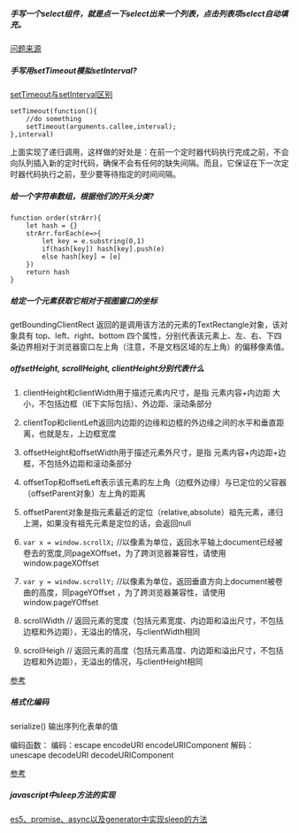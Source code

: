 ##### 手写一个select组件，就是点一下select出来一个列表，点击列表项select自动填充。
[问题来源](https://zhuanlan.zhihu.com/p/28771824)

##### 手写用setTimeout模拟setInterval?
[setTimeout与setInterval区别](http://blog.csdn.net/baidu_24024601/article/details/51862488) 

    setTimeout(function(){
        //do something
        setTimeout(arguments.callee,interval);
    },interval)
    
上面实现了递归调用，这样做的好处是：在前一个定时器代码执行完成之前，不会向队列插入新的定时代码，确保不会有任何的缺失间隔。而且，它保证在下一次定时器代码执行之前，至少要等待指定的时间间隔。


##### 给一个字符串数组，根据他们的开头分类?
    function order(strArr){
        let hash = {}
        strArr.forEach(e=>{
            let key = e.substring(0,1)
            if(hash[key]) hash[key].push(e)
            else hash[key] = [e]
        })
        return hash
    }

##### 给定一个元素获取它相对于视图窗口的坐标
getBoundingClientRect
返回的是调用该方法的元素的TextRectangle对象，该对象具有
top、left、right、bottom
四个属性，分别代表该元素上、左、右、下四条边界相对于浏览器窗口左上角（注意，不是文档区域的左上角）的偏移像素值。


##### offsetHeight, scrollHeight, clientHeight分别代表什么
1. clientHeight和clientWidth用于描述元素内尺寸，是指 元素内容+内边距 大小，不包括边框（IE下实际包括）、外边距、滚动条部分

2. clientTop和clientLeft返回内边距的边缘和边框的外边缘之间的水平和垂直距离，也就是左，上边框宽度

3. offsetHeight和offsetWidth用于描述元素外尺寸，是指 元素内容+内边距+边框，不包括外边距和滚动条部分

4. offsetTop和offsetLeft表示该元素的左上角（边框外边缘）与已定位的父容器（offsetParent对象）左上角的距离

5. offsetParent对象是指元素最近的定位（relative,absolute）祖先元素，递归上溯，如果没有祖先元素是定位的话，会返回null

6. `var x = window.scrollX;` //以像素为单位，返回水平轴上document已经被卷去的宽度,同pageXOffset，为了跨浏览器兼容性，请使用window.pageXOffset

7. `var y = window.scrollY;` //以像素为单位，返回垂直方向上document被卷曲的高度，同pageYOffset ，为了跨浏览器兼容性，请使用 window.pageYOffset

8. scrollWidth  // 返回元素的宽度（包括元素宽度、内边距和溢出尺寸，不包括边框和外边距），无溢出的情况，与clientWidth相同

9. scrollHeigh  // 返回元素的高度（包括元素高度、内边距和溢出尺寸，不包括边框和外边距），无溢出的情况，与clientHeight相同

[参考](https://www.cnblogs.com/ifworld/p/7605954.html)

##### 格式化编码
serialize()      输出序列化表单的值

编码函数：
编码：escape     encodeURI    encodeURIComponent
解码：unescape   decodeURI    decodeURIComponent

[参考](https://www.cnblogs.com/luckyuns/p/6396701.html)

##### javascript中sleep方法的实现
[es5、promise、async以及generator中实现sleep的方法](https://blog.csdn.net/liwusen/article/details/78489442)



